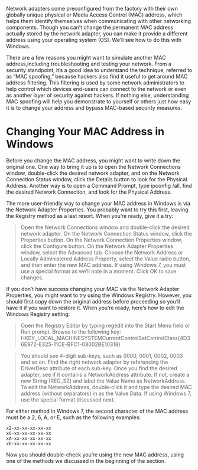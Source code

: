 Network adapters come preconfigured from the factory with their own globally unique physical or Media Access Control (MAC) address,
which helps them identify themselves when communicating with other networking components. 
Though you can’t change the permanent MAC address actually stored by the network adapter, 
you can make it provide a different address using your operating system (OS). We’ll see how to do this with Windows.

There are a few reasons you might want to simulate another MAC address,including troubleshooting and testing your network. 
From a security standpoint, it’s a good idea to understand the technique, referred to as “MAC spoofing,” because hackers also find it useful to get around
MAC address filtering. This filtering is used by some network administrators to help control which devices end-users can connect to the network or even 
as another layer of security against hackers. If nothing else, understanding MAC spoofing will help you demonstrate to yourself or others just how easy it
is to change your address and bypass MAC-based security measures.


# Changing Your MAC Address in Windows

Before you change the MAC address, you might want to write down the original one. One way to bring it up is to open the Network Connections window, 
double-click the desired network adapter, and on the Network Connection Status window, click the Details button to look for the Physical Address. 
Another way is to open a Command Prompt, type ipconfig /all, find the desired Network Connection, and look for the Physical Address.

The more user-friendly way to change your MAC address in Windows is via the Network Adapter Properties. You probably want to try this first, 
leaving the Registry method as a last resort. When you’re ready, give it a try:


   >Open the Network Connections window and double-click the desired network adapter.
    On the Network Connection Status window, click the Properties button.
    On the Network Connection Properties window, click the Configure button.
    On the Network Adapter Properties window, select the Advanced tab.
    Choose the Network Address or Locally Administered Address Property, 
    select the Value radio button, and then enter the new MAC address. 
    If using Windows 7, you must use a special format as we’ll note in a moment. 
    Click OK to save changes.

If you don’t have success changing your MAC via the Network Adapter Properties, you might want to try using the Windows Registry.
However, you should first copy down the original address before proceeding so you’ll have it if you want to restore it. 
When you’re ready, here’s how to edit the Windows 
Registry setting:


   >Open the Registry Editor by typing regedit into the Start Menu field or Run prompt.
    Browse to the following key: 
    HKEY_LOCAL_MACHINESYSTEMCurrentControlSetControlClass{4D36E972-E325-11CE-BFC1-08002BE10318}

   >You should see 4-digit sub-keys, such as 0000, 0001, 0002, 0003 and so on. 
    Find the right network adapter by referencing the DriverDesc 
    attribute of each sub-key.
    Once you find the desired adapter, see if it contains a NetworkAddress attribute. 
    If not, create a new String (REG_SZ) and 
    label the Value Name as NetworkAddress.
    To edit the NetworkAddress, double-click it and type the desired MAC address 
    (without separators) in as the Value Data. 
    If using Windows 7, use the special format discussed next.

For either method in Windows 7, the second character of the MAC address must be a 2, 6, A, or E, such as the following examples:

    x2-xx-xx-xx-xx-xx
    x6-xx-xx-xx-xx-xx
    xA-xx-xx-xx-xx-xx
    xE-xx-xx-xx-xx-xx

Now you should double-check you’re using the new MAC address, using one of the methods we discussed in the beginning of the section.


